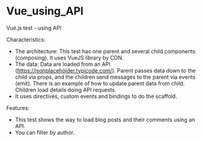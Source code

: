 # Vue_using_API
Vue.js test - using API

Characteristics:
- The architecture: This test has one parent and several child components (composing). It uses VueJS library by CDN.
- The data: Data are loaded from an API (https://jsonplaceholder.typicode.com/). Parent passes data down to the child via props, and the children send messages to the parent via events (emit). There is an example of how to update parent data from child. Children load details doing API requests.
- It uses directives, custom events and bindings to do the scaffold.

Features:
- This test shows the way to load blog posts and their comments using an API.
- You can filter by author. 
